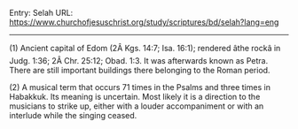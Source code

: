 Entry: Selah
URL: https://www.churchofjesuschrist.org/study/scriptures/bd/selah?lang=eng

---

(1) Ancient capital of Edom (2Â Kgs. 14:7; Isa. 16:1); rendered âthe rockâ in Judg. 1:36; 2Â Chr. 25:12; Obad. 1:3. It was afterwards known as Petra. There are still important buildings there belonging to the Roman period.

(2) A musical term that occurs 71 times in the Psalms and three times in Habakkuk. Its meaning is uncertain. Most likely it is a direction to the musicians to strike up, either with a louder accompaniment or with an interlude while the singing ceased.
